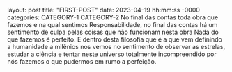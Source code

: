 layout: post
title: "FIRST-POST"
date: 2023-04-19 hh:mm:ss -0000
categories: CATEGORY-1 CATEGORY-2
No final das contas toda obra que fazemos e na qual sentimos Responsabilidade, no final das contas há um sentimento de culpa pelas coisas que não funcionam nesta obra
Nada do que fazemos é perfeito. E dentro desta filosofia que é a que vem definindo a humanidade a milênios nos vemos no sentimento de observar as estrelas, estudar a ciência e tentar neste universo totalmente incompreendido por nós fazemos o que pudermos em rumo a perfeição. 

